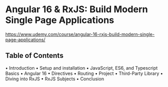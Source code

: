 # Angular 16 & RxJS: Build Modern Single Page Applications
https://www.udemy.com/course/angular-16-rxjs-build-modern-single-page-applications/

## Table of Contents
• Introduction
• Setup and installation
• JavaScript, ES6, and Typescript Basics
• Angular 16
• Directives
• Routing
• Project
• Third-Party Library
• Diving into RxJS
• RxJS Subjects
• Conclusion
